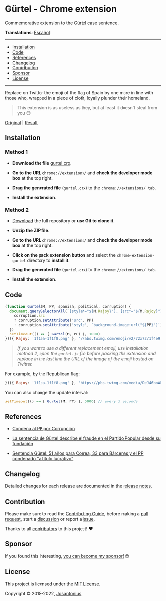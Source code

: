 # Gürtel - Chrome extension

Commemorative extension to the Gürtel case sentence.

**Translations**: [Español](.github/lang/es-ES/README.md)

---

- [Installation](#installation)
- [Code](#code)
- [References](#references)
- [Changelog](#changelog)
- [Contribution](#contribution)
- [Sponsor](#sponsor)
- [License](#license)

---

Replace on Twitter the emoji of the flag of Spain by one more in line with those who, wrapped in a piece of cloth,
loyally plunder their homeland.

  > This extension is as useless as they, but at least it doesn't steal from you :smirk:

[Original](/assets/condena-pp-gurtel.png) | [Result](/assets/condena-pp-gurtel-2.png)

## Installation

### Method 1

- **Download the file** [gurtel.crx](https://github.com/josantonius/chrome-extension-gurtel/raw/master/gurtel.crx).

- **Go to the URL** `chrome://extensions/` and **check the developer mode box** at the top right.

- **Drag the generated file** (`gurtel.crx`) to the `chrome://extensions/ tab`.

- **Install the extension**.

### Method 2

- [Download](https://github.com/josantonius/chrome-extension-gurtel/archive/master.zip) the full repository
or **use Git to clone it**.

- **Unzip the ZIP file**.

- **Go to the URL** `chrome://extensions/` and **check the developer mode box** at the top right.

- **Click on the pack extension button** and select the `chrome-extension-gurtel` directory to **install it**.

- **Drag the generated file** (`gurtel.crx`) to the `chrome://extensions/ tab`.

- **Install the extension**.

## Code

```javascript
(function Gurtel(M, PP, spanish, political, corruption) {
  document.querySelectorAll(`[style*="${M.Rajoy}"], [src*="${M.Rajoy}"]`).forEach(corruption => {
    corruption.src
    ? corruption.setAttribute('src', PP)
    : corruption.setAttribute('style', `background-image:url("${PP}")`)
  })
  setTimeout(() => { Gurtel(M, PP) }, 1000)
})({ Rajoy: '1f1ea-1f1f8.png' }, '//abs.twimg.com/emoji/v2/72x72/1f4e9.png')
```

  > *If you want to use a different replacement emoji, use installation method 2, open the `gurtel.js` file before*
  > *packing the extension and replace in the last line the URL of the image of the emoji hosted on Twitter.*

For example, by the Republican flag:

```javascript
})({ Rajoy: '1f1ea-1f1f8.png' }, 'https://pbs.twimg.com/media/DeJ46boWkAs04mN.png')
```

You can also change the update interval:

```javascript
setTimeout(() => { Gurtel(M, PP) }, 5000) // every 5 seconds
```

## References

- [Condena al PP por Corrupción](http://www.publico.es/politica/rajoy-dijo-guertel-trama-pp.html)

- [La sentencia de Gürtel describe el fraude en el Partido Popular desde su fundación](https://www.eldiario.es/politica/sentencia-Gurtel-Partido-Popular-fundacion_0_774823627.html)

- [Sentencia Gürtel: 51 años para Correa, 33 para Bárcenas y el PP condenado "a título lucrativo"](https://www.eldiario.es/politica/Audiencia-Nacional-Correa-Barcenas_0_774472885.html)

## Changelog

Detailed changes for each release are documented in the
[release notes](https://github.com/josantonius/chrome-extension-gurtel/releases).

## Contribution

Please make sure to read the [Contributing Guide](.github/CONTRIBUTING.md),
before making a [pull request](.github/CONTRIBUTING.md#pull-requests),
start a [discussion](.github/CONTRIBUTING.md#discussions) or
report a [issue](.github/CONTRIBUTING.md#issues).

Thanks to all [contributors](https://github.com/josantonius/chrome-extension-gurtel/graphs/contributors)
to this project! :heart:

## Sponsor

If you found this interesting,
[you can become my sponsor!](https://github.com/josantonius#sponsor) :blush:

## License

This project is licensed under the [MIT License](LICENSE).

Copyright © 2018-2022, [Josantonius](https://github.com/josantonius#contact)
